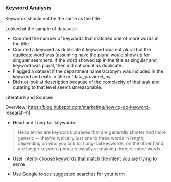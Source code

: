 
### Keyword Analysis

Keywords should not be the same as the title.

Looked at the sample of datasets:

* Counted the number of keywords that matched one of more words in the title
* Counted a keyword as dublicate if keyword was not plural but the duplicate word was (assuming have the plural would show up for singular searchers.  If the word showed up in the title as singular and keyword was plural, then did not count as duplicate.
* Flagged a dataset if the department name/acronym was included in the keyword and exits in title or 'data_provided_by.'
* Did not look at description because of the complexity of that task and curating to that level seems unreasonable.

Literature and Sources:

Overview: https://blog.hubspot.com/marketing/how-to-do-keyword-research-ht

* Head and Long-tail keywords: 
   
> Head terms are keywords phrases that are generally shorter and more generic -- they're typically just one to three words in length, depending on who you talk to. Long-tail keywords, on the other hand, are longer keyword phrases usually containing three or more words.

* User intent- choose keywords that match the intent you are trying to serve

* Use Google to see suggested searches for your term
